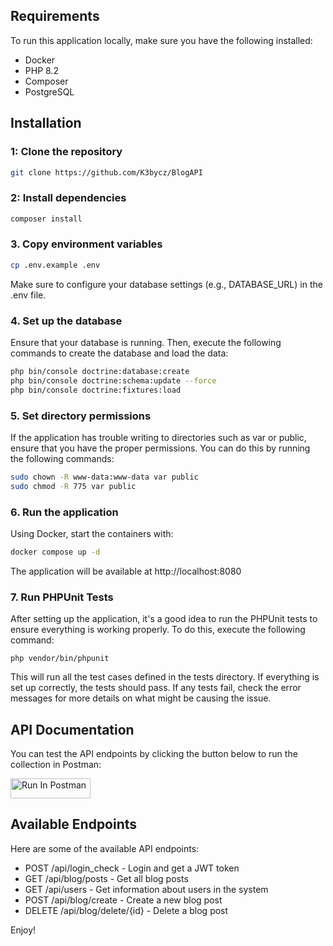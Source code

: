## Requirements

To run this application locally, make sure you have the following installed:

- Docker
- PHP 8.2
- Composer
- PostgreSQL 

## Installation

### 1: Clone the repository

```bash
git clone https://github.com/K3bycz/BlogAPI
```

### 2: Install dependencies

```bash
composer install
```

### 3. Copy environment variables

```bash
cp .env.example .env
```
Make sure to configure your database settings (e.g., DATABASE_URL) in the .env file.

### 4. Set up the database

Ensure that your database is running. Then, execute the following commands to create the database and load the data:

```bash
php bin/console doctrine:database:create
php bin/console doctrine:schema:update --force
php bin/console doctrine:fixtures:load
```
### 5. Set directory permissions

If the application has trouble writing to directories such as var or public, ensure that you have the proper permissions. You can do this by running the following commands:

```bash
sudo chown -R www-data:www-data var public
sudo chmod -R 775 var public
```

### 6. Run the application

Using Docker, start the containers with:

```bash
docker compose up -d
```
The application will be available at http://localhost:8080

### 7. Run PHPUnit Tests

After setting up the application, it's a good idea to run the PHPUnit tests to ensure everything is working properly. To do this, execute the following command:

```
php vendor/bin/phpunit
```
This will run all the test cases defined in the tests directory. If everything is set up correctly, the tests should pass. If any tests fail, check the error messages for more details on what might be causing the issue.

## API Documentation

You can test the API endpoints by clicking the button below to run the collection in Postman:

[<img src="https://run.pstmn.io/button.svg" alt="Run In Postman" style="width: 128px; height: 32px;">](https://app.getpostman.com/run-collection/32708062-01c895ce-0d7d-42ff-b8a6-f421c3c323d5?action=collection%2Ffork&source=rip_markdown&collection-url=entityId%3D32708062-01c895ce-0d7d-42ff-b8a6-f421c3c323d5%26entityType%3Dcollection%26workspaceId%3D12f60be8-d681-43c6-b630-cc0451a2b8ee)

## Available Endpoints

Here are some of the available API endpoints:

- POST /api/login_check - Login and get a JWT token
- GET /api/blog/posts - Get all blog posts
- GET /api/users - Get information about users in the system
- POST /api/blog/create - Create a new blog post
- DELETE /api/blog/delete/{id} - Delete a blog post

Enjoy!
